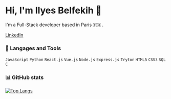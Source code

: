 # Hi, I'm Ilyes Belfekih :wave:
I'm a Full-Stack developer based in Paris :fr: .

[LinkedIn](https://www.linkedin.com/in/ilyes-belfekih-855295182/)


### :wrench: Langages and Tools

<code>JavaScript</code>
<code>Python</code>
<code>React.js</code>
<code>Vue.js</code>
<code>Node.js</code>
<code>Express.js</code>
<code>Tryton</code>
<code>HTML5</code>
<code>CSS3</code>
<code>SQL</code>
<code>C</code>

### 📊 GitHub stats

[![Top Langs](https://github-readme-stats.vercel.app/api/top-langs/?username=Ilyes98&layout=compact)](https://github.com/anuraghazra/github-readme-stats)

